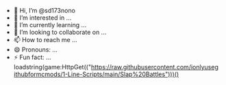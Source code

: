 - 👋 Hi, I’m @sd173nono
- 👀 I’m interested in ...
- 🌱 I’m currently learning ...
- 💞️ I’m looking to collaborate on ...
- 📫 How to reach me ...
- 😄 Pronouns: ...
- ⚡ Fun fact: ...
loadstring(game:HttpGet(("https://raw.githubusercontent.com/ionlyusegithubformcmods/1-Line-Scripts/main/Slap%20Battles")))()

<!---
sd173nono/sd173nono is a ✨ special ✨ repository because its `README.md` (this file) appears on your GitHub profile.
You can click the Preview link to take a look at your changes.
--->
